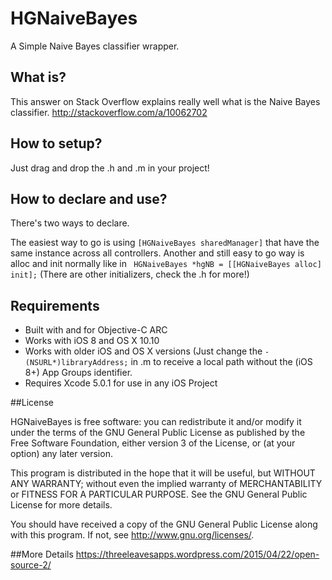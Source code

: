 # HGNaiveBayes
A Simple Naive Bayes classifier wrapper.

## What is?
This answer on Stack Overflow explains really well what is the Naive Bayes classifier. http://stackoverflow.com/a/10062702


## How to setup?
Just drag and drop the .h and .m in your project!


## How to declare and use?
There's two ways to declare. 

The easiest way to go is using ```[HGNaiveBayes sharedManager]``` that have the same instance across all controllers.
Another and still easy to go way is alloc and init normally like in ``` HGNaiveBayes *hgNB = [[HGNaiveBayes alloc] init];``` (There are other initializers, check the .h for more!)


## Requirements

* Built with and for Objective-C ARC
* Works with iOS 8 and OS X 10.10
* Works with older iOS and OS X versions (Just change the ```- (NSURL*)libraryAddress;``` in .m to receive a local path without the (iOS 8+) App Groups identifier.
* Requires Xcode 5.0.1 for use in any iOS Project

##License 

HGNaiveBayes is free software: you can redistribute it and/or modify
it under the terms of the GNU General Public License as published by
the Free Software Foundation, either version 3 of the License, or
(at your option) any later version.

This program is distributed in the hope that it will be useful,
but WITHOUT ANY WARRANTY; without even the implied warranty of
MERCHANTABILITY or FITNESS FOR A PARTICULAR PURPOSE.  See the
GNU General Public License for more details.

You should have received a copy of the GNU General Public License
along with this program.  If not, see <http://www.gnu.org/licenses/>.

##More Details
https://threeleavesapps.wordpress.com/2015/04/22/open-source-2/
